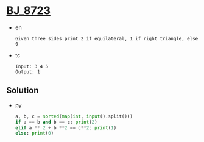 # [BJ_8723](https://acmicpc.net/problem/8723)

* en

  ```en
  Given three sides print 2 if equilateral, 1 if right triangle, else 0
  ```

* tc

  ```tc
  Input: 3 4 5
  Output: 1
  ```

## Solution

* py

  ```py
  a, b, c = sorted(map(int, input().split()))
  if a == b and b == c: print(2)
  elif a ** 2 + b **2 == c**2: print(1)
  else: print(0)
  ```
